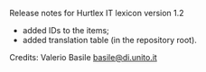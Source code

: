 Release notes for Hurtlex IT lexicon version 1.2
- added IDs to the items;
- added translation table (in the repository root).

Credits: Valerio Basile <basile@di.unito.it>
